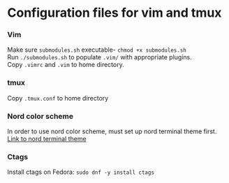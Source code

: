 # Configuration files for vim and tmux

### Vim
Make sure `submodules.sh` executable- `chmod +x submodules.sh`  
Run `./submodules.sh` to populate `.vim/` with appropriate plugins.  
Copy `.vimrc` and `.vim` to home directory.  

### tmux
Copy `.tmux.conf` to home directory  

### Nord color scheme
In order to use nord color scheme, must set up nord terminal theme first.
[Link to nord terminal theme](https://github.com/arcticicestudio/nord-gnome-terminal)

### Ctags
Install ctags on Fedora: ```sudo dnf -y install ctags```  

